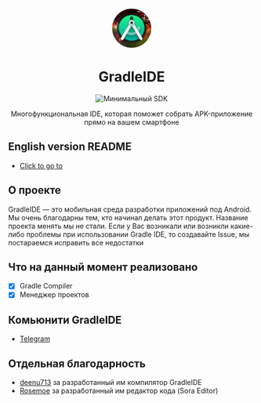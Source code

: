 <p align="center">
  <a href="https://github.com/almr0/GradleIDE">
    <img src="images/logo.webp" alt="Logo" width="80" height="80">
  </a>

  <h1 align="center">GradleIDE</h1>
<p align="center">
 <img src="https://img.shields.io/badge/Minimum%20SDK-21-%23ff5252" alt="Минимальный SDK"/>
</p>
  <p align="center">
    Многофункциональная IDE, которая поможет собрать APK-приложение прямо на вашем смартфоне
  </p>
</p>

## English version README

- [Click to go to](https://github.com/almr0/GradleIDE/blob/main/README-EN.MD)

## О проекте

GradleIDE — это мобильная среда разработки приложений под Android.
Мы очень благодарны тем, кто начинал делать этот продукт. Название проекта менять мы не стали.
Если у Вас возникали или возникли какие-либо проблемы при использовании Gradle IDE, то создавайте Issue, мы постараемся исправить все недостатки 

## Что на данный момент реализовано

- [x] Gradle Compiler
- [x] Менеджер проектов

## Комьюнити GradleIDE

- [Telegram](https://t.me/gradleide)

## Отдельная благодарность

- [deenu713](https://github.com/deenu713) за разработанный им компилятор GradleIDE
- [Rosemoe](https://github.com/Rosemoe) за разработанный им редактор кода (Sora Editor)
